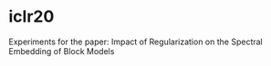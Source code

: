 # iclr20
Experiments for the paper: Impact  of Regularization  on  the Spectral Embedding  of Block Models
